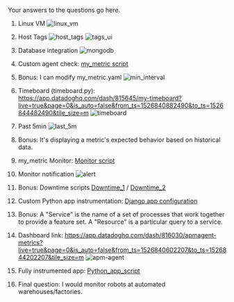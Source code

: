 Your answers to the questions go here.

1) Linux VM
![linux_vm](linux_vm.png) 

2) Host Tags
![host_tags](host_tags.png)
![tags_ui](host_tags_ui.png)


3) Database integration
![mongodb](mongodb.png)

4) Custom agent check: [my_metric script](my_metric.py)

5) Bonus: I can modify my_metric.yaml 
![min_interval](min_interval.png)

6) Timeboard (timeboard.py): https://app.datadoghq.com/dash/815645/my-timeboard?live=true&page=0&is_auto=false&from_ts=1526840882490&to_ts=1526844482490&tile_size=m
![timeboard](timeboard.png)


7) Past 5min
![last_5m](last_5m.png)

8) Bonus: It's displaying a metric's expected behavior based on historical data.

9) my_metric Monitor: [Monitor script](monitor.py)

10) Monitor notification
![alert](alert.png)


11) Bonus: Downtime scripts [Downtime_1](downtime.py) / [Downtime_2](downtime_2.py)

12) Custom Python app instrumentation: [Django app configuration](/apm/calendar/settings.py)

13) Bonus: A "Service" is the name of a set of processes that work together to provide a feature set. A "Resource" is a particular query to a service.

14) Dashboard link: https://app.datadoghq.com/dash/816030/apmagent-metrics?live=true&page=0&is_auto=false&from_ts=1526840602207&to_ts=1526844202207&tile_size=m
![apm-agent](apm-agent.png)



15) Fully instrumented app: [Python_app_script](/apm/calendar/views.py)

16) Final question: I would monitor robots at automated warehouses/factories.
